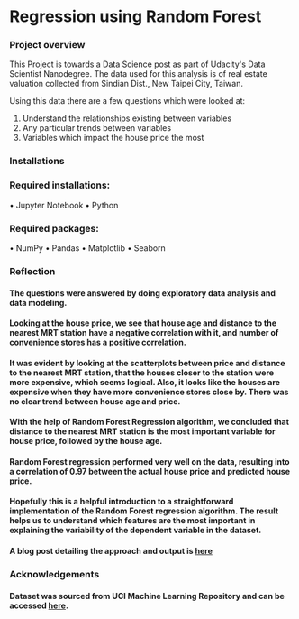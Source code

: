 # Regression using Random Forest

### Project overview

This Project is towards a Data Science post as part of Udacity's Data Scientist Nanodegree.  The data used for this analysis is of real estate valuation collected from Sindian Dist., New Taipei City, Taiwan.  

Using this data there are a few questions which were looked at:

1. Understand the relationships existing between variables
2. Any particular trends between variables
3. Variables which impact the house price the most

### Installations

### Required installations:
•	Jupyter Notebook
•	Python 

### Required packages:
•	NumPy
•	Pandas
•	Matplotlib
•	Seaborn

### Reflection

#### The questions were answered by doing exploratory data analysis and data modeling.

#### Looking at the house price, we see that house age and distance to the nearest MRT station have a negative correlation with it, and number of convenience stores has a positive correlation.

#### It was evident by looking at the scatterplots between price and distance to the nearest MRT station, that the houses closer to the station were more expensive, which seems logical. Also, it looks like the houses are expensive when they have more convenience stores close by. There was no clear trend between house age and price.

#### With the help of Random Forest Regression algorithm, we concluded that distance to the nearest MRT station is the most important variable for house price, followed by the house age.

#### Random Forest regression performed very well on the data, resulting into a correlation of 0.97 between the actual house price and predicted house price. 

#### Hopefully this is a helpful introduction to a straightforward implementation of the Random Forest regression algorithm.  The result helps us to understand which features are the most important in explaining the variability of the dependent variable in the dataset.

#### A blog post detailing the approach and output is [here](http://kya-re.blogspot.com)


### Acknowledgements
#### Dataset was sourced from UCI Machine Learning Repository and can be accessed [here](http://archive.ics.uci.edu/ml/datasets/Real+estate+valuation+data+set).
